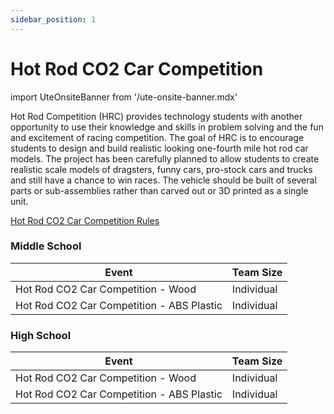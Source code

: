 ```yaml
---
sidebar_position: 1
---
```


# Hot Rod CO2 Car Competition

import UteOnsiteBanner from '/ute-onsite-banner.mdx'

<UteOnsiteBanner />

Hot Rod Competition (HRC) provides technology students with another opportunity to use their knowledge and skills in problem solving and the fun and excitement of racing competition. The goal of HRC is to encourage students to design and build realistic looking one-fourth mile hot rod car models. The project has been carefully planned to allow students to create realistic scale models of dragsters, funny cars, pro-stock cars and trucks and still have a chance to win races. The vehicle should be built of several parts or sub-assemblies rather than carved out or 3D printed as a single unit.

[Hot Rod CO2 Car Competition Rules](https://drive.google.com/file/d/1CsgUImw4Egm5INgwO-w_X8l66sxgsWXW/view?usp=sharing)

### Middle School

| Event                                     | Team Size  |
| ----------------------------------------- | ---------- |
| Hot Rod CO2 Car Competition - Wood        | Individual |
| Hot Rod CO2 Car Competition - ABS Plastic | Individual |

### High School

| Event                                     | Team Size  |
| ----------------------------------------- | ---------- |
| Hot Rod CO2 Car Competition - Wood        | Individual |
| Hot Rod CO2 Car Competition - ABS Plastic | Individual |
